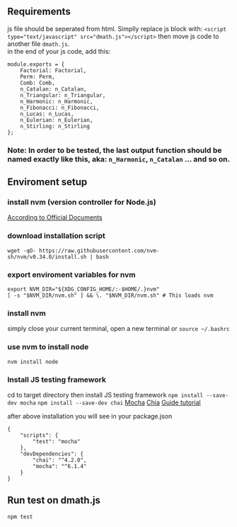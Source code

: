 ## Requirements
js file should be seperated from html.
Simplly replace js block with: 
`<script type="text/javascript" src="dmath.js"></script>`
then move js code to another file `dmath.js`.
<br>
in the end of your js code, add this:
```
module.exports = {
    Factorial: Factorial,
    Perm: Perm,
    Comb: Comb,
    n_Catalan: n_Catalan,
    n_Triangular: n_Triangular,
    n_Harmonic: n_Harmonic,
    n_Fibonacci: n_Fibonacci,
    n_Lucas: n_Lucas,
    n_Eulerian: n_Eulerian,
    n_Stirling: n_Stirling
};
```
### Note: In order to be tested, the last output function should be named exactly like this, aka: `n_Harmonic`, `n_Catalan` ... and so on.


## Enviroment setup
### install nvm (version controller for Node.js)
[According to Official Documents](https://github.com/nvm-sh/nvm)
### download installation script
`wget -qO- https://raw.githubusercontent.com/nvm-sh/nvm/v0.34.0/install.sh | bash`

### export enviroment variables for nvm
```
export NVM_DIR="${XDG_CONFIG_HOME/:-$HOME/.}nvm"
[ -s "$NVM_DIR/nvm.sh" ] && \. "$NVM_DIR/nvm.sh" # This loads nvm
```

### install nvm
simply close your current terminal, open a new terminal 
or `source ~/.bashrc`

### use nvm to install node
`nvm install node`

### Install JS testing framework
cd to target directory then install JS testing framework
`npm install --save-dev mocha`
`npm install --save-dev chai`
[Mocha](https://mochajs.org/)
[Chia](https://www.chaijs.com/)
[Guide tutorial](https://medium.com/@bebebobohaha/%E5%89%8D%E7%AB%AF%E5%96%AE%E5%85%83%E6%B8%AC%E8%A9%A6%E5%85%A5%E9%96%80-mocha%E8%88%87chai-b3037b3a1de1)

after above installation
you will see in your package.json
```
{
    "scripts": {
        "test": "mocha"
    },
    "devDependencies": {
        "chai": "^4.2.0",
        "mocha": "^6.1.4"
    }
}
```

## Run test on dmath.js
`npm test`









